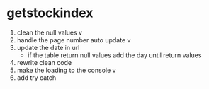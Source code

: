 # getstockindex 

1. clean the null values v
2. handle the page number auto update v
3. update the date in  url 
   * if the table return null values add the day until return values
1. rewrite clean code
2. make the loading to the console v
3. add try catch